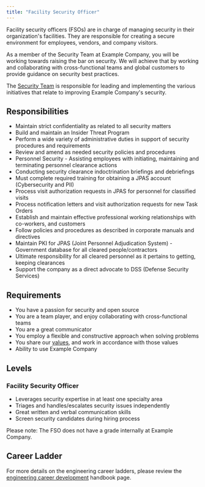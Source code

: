 ```yaml
---
title: "Facility Security Officer"
---
```


Facility security officers (FSOs) are in charge of managing security in their organization's facilities. They are responsible for creating a secure environment for employees, vendors, and company visitors.

As a member of the Security Team at Example Company, you will be working towards raising the bar on security. We will achieve that by working and collaborating with cross-functional teams and global customers to provide guidance on security best practices.

The [Security Team](/handbook/security) is responsible for leading and
implementing the various initiatives that relate to improving Example Company's security.

## Responsibilities

- Maintain strict confidentiality as related to all security matters
- Build and maintain an Insider Threat Program
- Perform a wide variety of administrative duties in support of security procedures and requirements
- Review and amend as needed security policies and procedures
- Personnel Security - Assisting employees with initiating, maintaining and terminating personnel clearance actions
- Conducting security clearance indoctrination briefings and debriefings
- Must complete required training for obtaining a JPAS account (Cybersecurity and PII)
- Process visit authorization requests in JPAS for personnel for classified visits
- Process notification letters and visit authorization requests for new Task Orders
- Establish and maintain effective professional working relationships with co-workers, and customers
- Follow policies and procedures as described in corporate manuals and directives
- Maintain PKI for JPAS (Joint Personnel Adjudication System) - Government database for all cleared people/contractors
- Ultimate responsibility for all cleared personnel as it pertains to getting, keeping clearances
- Support the company as a direct advocate to DSS (Defense Security Services)

## Requirements

- You have a passion for security and open source
- You are a team player, and enjoy collaborating with cross-functional teams
- You are a great communicator
- You employ a flexible and constructive approach when solving problems
- You share our [values](/handbook/values/), and work in accordance with those values
- Ability to use Example Company

## Levels

### Facility Security Officer

- Leverages security expertise in at least one specialty area
- Triages and handles/escalates security issues independently
- Great written and verbal communication skills
- Screen security candidates during hiring process

Please note: The FSO does not have a grade internally at Example Company.

## Career Ladder

For more details on the engineering career ladders, please review the [engineering career development](/handbook/engineering/careers/#roles) handbook page.
